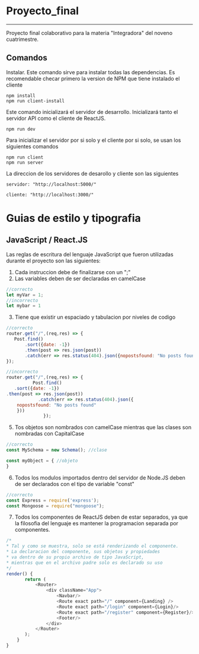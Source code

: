 ﻿# Proyecto_final
---
Proyecto final colaborativo para la materia "Integradora" del noveno cuatrimestre. 

Comandos
---
Instalar. Este comando sirve para instalar todas las dependencias. Es recomendable checar primero la version de NPM que tiene instalado el cliente
```
npm install
npm run client-install
``` 
Este comando inicializará el servidor de desarrollo. Inicializará tanto el servidor API como el cliente de ReactJS.
```
npm run dev
```
Para inicializar el servidor por si solo y el cliente por si solo, se usan los siguientes comandos
```
npm run client
npm run server
```
La direccion de los servidores de desarollo y cliente son las siguientes
```
servidor: "http://localhost:5000/"

cliente: "http://localhost:3000/"
```

# Guias de estilo y tipografia
## JavaScript / React.JS
Las reglas de escritura del lenguaje JavaScript que fueron utilizadas durante el proyecto son las siguientes:

 1. Cada instruccion debe de finalizarse con un ";"
 2. Las variables deben de ser declaradas en camelCase
 ```javascript
//correcto
let myVar = 1; 
//incorrecto
let mybar = 1
 ```
 3. Tiene que existir un espaciado y tabulacion por niveles de codigo
 ```javascript
//correcto
router.get("/",(req,res) => {
    Post.find()
        .sort({date: -1})
        .then(post => res.json(post))
        .catch(err => res.status(404).json({nopostsfound: "No posts found"}))
});

//incorrecto
router.get("/",(req,res) => {
           Post.find()
    .sort({date: -1})
.then(post => res.json(post))
             .catch(err => res.status(404).json({
     nopostsfound: "No posts found"
     }))
               });
 ```
 5. Tos objetos son nombrados con camelCase mientras que las clases son nombradas con CapitalCase
```javascript
//correcto
const MySchema = new Schema(); //clase

const myObject = { //objeto
}
```
 6. Todos los modulos importados dentro del servidor de Node.JS deben de ser declarados con el tipo de variable "const"
```javascript
//correcto
const Express = require('express');
const Mongoose = require("mongoose");
```
 7. Todos los componentes de ReactJS deben de estar separados, ya que la filosofia del lenguaje es mantener la programacion separada por componentes.
 ```javascript
/*
* Tal y como se muestra, solo se está renderizando el componente.
* La declaracion del componente, sus objetos y propiedades 
* va dentro de su propio archivo de tipo JavaScript,
* mientras que en el archivo padre solo es declarado su uso 
*/
 render() {
        return (
            <Router>
                <div className="App">
                    <Navbar/>
                    <Route exact path="/" component={Landing} />
                    <Route exact path="/login" component={Login}/>
                    <Route exact path="/register" component={Register}/>
                    <Footer/>
                </div>
            </Router>
        );
     }
}
```
